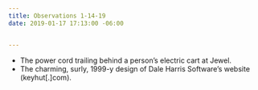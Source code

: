 ```yaml
---
title: Observations 1-14-19
date: 2019-01-17 17:13:00 -06:00


---
```


- The power cord trailing behind a person’s electric cart at Jewel.
- The charming, surly, 1999-y design of Dale Harris Software’s website (keyhut[.]com).